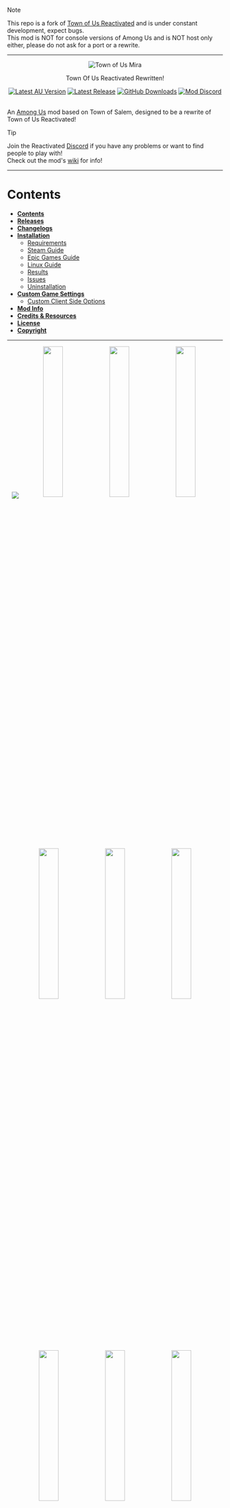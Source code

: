> [!NOTE]
> This repo is a fork of [Town of Us Reactivated](https://github.com/eDonnes124/Town-Of-Us-R) and is under constant development, expect bugs.\
> This mod is NOT for console versions of Among Us and is NOT host only either, please do not ask for a port or a rewrite.

-----------------------

<div align="center">
  <img src="./Images/Logo.png" alt="Town of Us Mira"/>
  <p>Town Of Us Reactivated Rewritten!</p>
  <a href="https://store.steampowered.com/app/945360/Among_Us"> <img alt="Latest AU Version" src="https://badgen.net/static/AmongUs/2025.5.20/yellow"></a>
  <a href="https://github.com/AU-Avengers/TOU-Mira/releases/"> <img alt="Latest Release" src="https://badgen.net/github/release/AU-Avengers/TOU-Mira?icon=github"></a>
  <a href="https://github.com/AU-Avengers/TOU-Mira/releases"> <img alt="GitHub Downloads" src="https://img.shields.io/github/downloads/AU-Avengers/TOU-Mira/total"></a>
  <a href="https://discord.gg/ugyc4EVUYZ"> <img alt="Mod Discord" src="https://img.shields.io/discord/1039196456667582555.svg?label=&logo=discord&logoColor=ffffff&color=7389D8&labelColor=6A7EC2"></a>
</div>

<br>

An [Among Us](https://store.steampowered.com/app/945360/Among_Us) mod based on Town of Salem, designed to be a rewrite of Town of Us Reactivated!

> [!TIP]
> Join the Reactivated [Discord](https://discord.gg/ugyc4EVUYZ) if you have any problems or want to find people to play with!\
> Check out the mod's [wiki](https://github.com/AU-Avengers/TOU-Mira/wiki) for info!

-----------------------

# Contents

- [**Contents**](#contents)
- [**Releases**](#releases)
- [**Changelogs**](https://github.com/AU-Avengers/TOU-Mira/wiki/Changelog)
- [**Installation**](https://github.com/AU-Avengers/TOU-Mira/wiki/Installation)
  - [Requirements](https://github.com/AU-Avengers/TOU-Mira/wiki/Installation#requirements)
  - [Steam Guide](https://github.com/AU-Avengers/TOU-Mira/wiki/Installation#steam-guide)
  - [Epic Games Guide](https://github.com/AU-Avengers/TOU-Mira/wiki/Installation#epic-games-guide)
  - [Linux Guide](https://github.com/AU-Avengers/TOU-Mira/wiki/Installation#linux-guide)
  - [Results](https://github.com/AU-Avengers/TOU-Mira/wiki/Installation#results)
  - [Issues](https://github.com/AU-Avengers/TOU-Mira/wiki/Installation#issues)
  - [Uninstallation](https://github.com/AU-Avengers/TOU-Mira/wiki/Installation#uninstallation)
- [**Custom Game Settings**](https://github.com/AU-Avengers/TOU-Mira/wiki/Settings)
  - [Custom Client Side Options](https://github.com/AU-Avengers/TOU-Mira/wiki/Settings#custom-client-side-options)
- [**Mod Info**](https://github.com/AU-Avengers/TOU-Mira/wiki/Mod-Info)
- [**Credits & Resources**](https://github.com/AU-Avengers/TOU-Mira/wiki/Credits)
- [**License**](#license)
- [**Copyright**](#copyright)

-----------------------

<p align="center">
  <img src="./Images/Groups/CrewInvest.png" align="center" />
  <a href="https://github.com/AU-Avengers/TOU-Mira/wiki/Crew#aurial"><img width="30%" src="./Images/RoleHeaders/Aurial.png" /></a> <a href="https://github.com/AU-Avengers/TOU-Mira/wiki/Crew#detective"><img width="30%" src="./Images/RoleHeaders/Detective.png" /></a> <a href="https://github.com/AU-Avengers/TOU-Mira/wiki/Crew#haunter"><img width="30%" src="./Images/RoleHeaders/Haunter.png" /></a>
  <a href="https://github.com/AU-Avengers/TOU-Mira/wiki/Crew#investigator"><img width="30%" src="./Images/RoleHeaders/Investigator.png" /></a> <a href="https://github.com/AU-Avengers/TOU-Mira/wiki/Crew#lookout"><img width="30%" src="./Images/RoleHeaders/Lookout.png" /></a> <a href="https://github.com/AU-Avengers/TOU-Mira/wiki/Crew#medium"><img width="30%" src="./Images/RoleHeaders/Medium.png" /></a>
  <a href="https://github.com/AU-Avengers/TOU-Mira/wiki/Crew#mystic"><img width="30%" src="./Images/RoleHeaders/Mystic.png" /></a> <a href="https://github.com/AU-Avengers/TOU-Mira/wiki/Crew#seer"><img width="30%" src="./Images/RoleHeaders/Seer.png" /></a> <a href="https://github.com/AU-Avengers/TOU-Mira/wiki/Crew#snitch"><img width="30%" src="./Images/RoleHeaders/Snitch.png" /></a>
  <a href="https://github.com/AU-Avengers/TOU-Mira/wiki/Crew#spy"><img width="30%" src="./Images/RoleHeaders/Spy.png" /></a> <a href="https://github.com/AU-Avengers/TOU-Mira/wiki/Crew#tracker"><img width="30%" src="./Images/RoleHeaders/Tracker.png" /></a> <a href="https://github.com/AU-Avengers/TOU-Mira/wiki/Crew#trapper"><img width="30%" src="./Images/RoleHeaders/Trapper.png" /></a>
  <img src="./Images/Groups/CrewKilling.png" />
  <a href="https://github.com/AU-Avengers/TOU-Mira/wiki/Crew#deputy"><img width="30%" src="./Images/RoleHeaders/Deputy.png" /></a> <a href="https://github.com/AU-Avengers/TOU-Mira/wiki/Crew#hunter"><img width="30%" src="./Images/RoleHeaders/Hunter.png" /></a> <a href="https://github.com/AU-Avengers/TOU-Mira/wiki/Crew#sheriff"><img width="30%" src="./Images/RoleHeaders/Sheriff.png" /></a>
  <a href="https://github.com/AU-Avengers/TOU-Mira/wiki/Crew#veteran"><img width="30%" src="./Images/RoleHeaders/Veteran.png" /></a> <a href="https://github.com/AU-Avengers/TOU-Mira/wiki/Crew#vigilante"><img width="30%" src="./Images/RoleHeaders/Vigilante.png" /></a>
  <img src="./Images/Groups/CrewPower.png" />
  <a href="https://github.com/AU-Avengers/TOU-Mira/wiki/Crew#jailor"><img width="30%" src="./Images/RoleHeaders/Jailor.png" /></a> <a href="https://github.com/AU-Avengers/TOU-Mira/wiki/Crew#mayor"><img width="30%" src="./Images/RoleHeaders/Mayor.png" /></a> <a href="https://github.com/AU-Avengers/TOU-Mira/wiki/Crew#politician"><img width="30%" src="./Images/RoleHeaders/Politician.png" /></a>
  <a href="https://github.com/AU-Avengers/TOU-Mira/wiki/Crew#prosecutor"><img width="30%" src="./Images/RoleHeaders/Prosecutor.png" /></a> <a href="https://github.com/AU-Avengers/TOU-Mira/wiki/Crew#swapper"><img width="30%" src="./Images/RoleHeaders/Swapper.png" /></a>
  <img src="./Images/Groups/CrewProtect.png" />
  <a href="https://github.com/AU-Avengers/TOU-Mira/wiki/Crew#altruist"><img width="30%" src="./Images/RoleHeaders/Altruist.png" /></a> <a href="https://github.com/AU-Avengers/TOU-Mira/wiki/Crew#cleric"><img width="30%" src="./Images/RoleHeaders/Cleric.png" /></a> <a href="https://github.com/AU-Avengers/TOU-Mira/wiki/Crew#medic"><img width="30%" src="./Images/RoleHeaders/Medic.png" /></a>
  <a href="https://github.com/AU-Avengers/TOU-Mira/wiki/Crew#oracle"><img width="30%" src="./Images/RoleHeaders/Oracle.png" /></a>
  <img src="./Images/Groups/CrewSupport.png" />
  <a href="https://github.com/AU-Avengers/TOU-Mira/wiki/Crew#engineer"><img width="30%" src="./Images/RoleHeaders/Engineer.png" /></a> <a href="https://github.com/AU-Avengers/TOU-Mira/wiki/Crew#imitator"><img width="30%" src="./Images/RoleHeaders/Imitator.png" /></a> <a href="https://github.com/AU-Avengers/TOU-Mira/wiki/Crew#plumber"><img width="30%" src="./Images/RoleHeaders/Plumber.png" /></a>
  <a href="https://github.com/AU-Avengers/TOU-Mira/wiki/Crew#transporter"><img width="30%" src="./Images/RoleHeaders/Transporter.png" /></a>
  <img src="./Images/Groups/ImpConcealing.png" />
  <a href="https://github.com/AU-Avengers/TOU-Mira/wiki/Impostor#eclipsal"><img width="30%" src="./Images/RoleHeaders/Eclipsal.png" /></a> <a href="https://github.com/AU-Avengers/TOU-Mira/wiki/Impostor#escapist"><img width="30%" src="./Images/RoleHeaders/Escapist.png" /></a> <a href="https://github.com/AU-Avengers/TOU-Mira/wiki/Impostor#grenadier"><img width="30%" src="./Images/RoleHeaders/Grenadier.png" /></a>
  <a href="https://github.com/AU-Avengers/TOU-Mira/wiki/Impostor#morphling"><img width="30%" src="./Images/RoleHeaders/Morphling.png" /></a> <a href="https://github.com/AU-Avengers/TOU-Mira/wiki/Impostor#swooper"><img width="30%" src="./Images/RoleHeaders/Swooper.png" /></a> <a href="https://github.com/AU-Avengers/TOU-Mira/wiki/Impostor#venerer"><img width="30%" src="./Images/RoleHeaders/Venerer.png" /></a>
  <img src="./Images/Groups/ImpKilling.png" />
  <a href="https://github.com/AU-Avengers/TOU-Mira/wiki/Impostor#bomber"><img width="30%" src="./Images/RoleHeaders/Bomber.png" /></a> <a href="https://github.com/AU-Avengers/TOU-Mira/wiki/Impostor#scavenger"><img width="30%" src="./Images/RoleHeaders/Scavenger.png" /></a> <a href="https://github.com/AU-Avengers/TOU-Mira/wiki/Impostor#traitor"><img width="30%" src="./Images/RoleHeaders/Traitor.png" /></a>
  <a href="https://github.com/AU-Avengers/TOU-Mira/wiki/Impostor#warlock"><img width="30%" src="./Images/RoleHeaders/Warlock.png" /></a>
  <img src="./Images/Groups/ImpSupport.png" />
  <a href="https://github.com/AU-Avengers/TOU-Mira/wiki/Impostor#blackmailer"><img width="30%" src="./Images/RoleHeaders/Blackmailer.png" /></a> <a href="https://github.com/AU-Avengers/TOU-Mira/wiki/Impostor#hypnotist"><img width="30%" src="./Images/RoleHeaders/Hypnotist.png" /></a> <a href="https://github.com/AU-Avengers/TOU-Mira/wiki/Impostor#janitor"><img width="30%" src="./Images/RoleHeaders/Janitor.png" /></a>
  <a href="https://github.com/AU-Avengers/TOU-Mira/wiki/Impostor#miner"><img width="30%" src="./Images/RoleHeaders/Miner.png" /></a> <a href="https://github.com/AU-Avengers/TOU-Mira/wiki/Impostor#undertaker"><img width="30%" src="./Images/RoleHeaders/Undertaker.png" /></a>
  <img src="./Images/Groups/NeutBenign.png" />
  <a href="https://github.com/AU-Avengers/TOU-Mira/wiki/Neutral#amnesiac"><img width="30%" src="./Images/RoleHeaders/Amnesiac.png" /></a> <a href="https://github.com/AU-Avengers/TOU-Mira/wiki/Neutral#guardianangel"><img width="30%" src="./Images/RoleHeaders/GuardianAngel.png" /></a> <a href="https://github.com/AU-Avengers/TOU-Mira/wiki/Neutral#mercenary"><img width="30%" src="./Images/RoleHeaders/Mercenary.png" /></a>
  <a href="https://github.com/AU-Avengers/TOU-Mira/wiki/Neutral#survivor"><img width="30%" src="./Images/RoleHeaders/Survivor.png" /></a>
  <img src="./Images/Groups/NeutEvil.png" />
  <a href="https://github.com/AU-Avengers/TOU-Mira/wiki/Neutral#doomsayer"><img width="30%" src="./Images/RoleHeaders/Doomsayer.png" /></a> <a href="https://github.com/AU-Avengers/TOU-Mira/wiki/Neutral#executioner"><img width="30%" src="./Images/RoleHeaders/Executioner.png" /></a> <a href="https://github.com/AU-Avengers/TOU-Mira/wiki/Neutral#jester"><img width="30%" src="./Images/RoleHeaders/Jester.png" /></a>
  <a href="https://github.com/AU-Avengers/TOU-Mira/wiki/Neutral#phantom"><img width="30%" src="./Images/RoleHeaders/Phantom.png" /></a>
  <img src="./Images/Groups/NeutKilling.png" />
  <a href="https://github.com/AU-Avengers/TOU-Mira/wiki/Neutral#arsonist"><img width="30%" src="./Images/RoleHeaders/Arsonist.png" /></a> <a href="https://github.com/AU-Avengers/TOU-Mira/wiki/Neutral#glitch"><img width="30%" src="./Images/RoleHeaders/Glitch.png" /></a> <a href="https://github.com/AU-Avengers/TOU-Mira/wiki/Neutral#juggernaut"><img width="30%" src="./Images/RoleHeaders/Juggernaut.png" /></a>
  <a href="https://github.com/AU-Avengers/TOU-Mira/wiki/Neutral#pestilence"><img width="30%" src="./Images/RoleHeaders/Pestilence.png" /></a> <a href="https://github.com/AU-Avengers/TOU-Mira/wiki/Neutral#plaguebearer"><img width="30%" src="./Images/RoleHeaders/Plaguebearer.png" /></a> <a href="https://github.com/AU-Avengers/TOU-Mira/wiki/Neutral#soulcollector"><img width="30%" src="./Images/RoleHeaders/SoulCollector.png" /></a>
  <a href="https://github.com/AU-Avengers/TOU-Mira/wiki/Neutral#vampire"><img width="30%" src="./Images/RoleHeaders/Vampire.png" /></a> <a href="https://github.com/AU-Avengers/TOU-Mira/wiki/Neutral#werewolf"><img width="30%" src="./Images/RoleHeaders/Werewolf.png" /></a>
  <img src="./Images/Groups/AllianceMods.png" />
  <a href="https://github.com/AU-Avengers/TOU-Mira/wiki/Modifiers#lovers"><img width="30%" src="./Images/ModifierHeaders/Lovers.png" /></a>
  <img src="./Images/Groups/CrewMods.png" />
  <a href="https://github.com/AU-Avengers/TOU-Mira/wiki/Modifiers#aftermath"><img width="30%" src="./Images/ModifierHeaders/Aftermath.png" /></a> <a href="https://github.com/AU-Avengers/TOU-Mira/wiki/Modifiers#bait"><img width="30%" src="./Images/ModifierHeaders/Bait.png" /></a> <a href="https://github.com/AU-Avengers/TOU-Mira/wiki/Modifiers#celebrity"><img width="30%" src="./Images/ModifierHeaders/Celebrity.png" /></a>
  <a href="https://github.com/AU-Avengers/TOU-Mira/wiki/Modifiers#diseased"><img width="30%" src="./Images/ModifierHeaders/Diseased.png" /></a> <a href="https://github.com/AU-Avengers/TOU-Mira/wiki/Modifiers#frosty"><img width="30%" src="./Images/ModifierHeaders/Frosty.png" /></a> <a href="https://github.com/AU-Avengers/TOU-Mira/wiki/Modifiers#multitasker"><img width="30%" src="./Images/ModifierHeaders/Multitasker.png" /></a>
  <a href="https://github.com/AU-Avengers/TOU-Mira/wiki/Modifiers#taskmaster"><img width="30%" src="./Images/ModifierHeaders/Taskmaster.png" /></a> <a href="https://github.com/AU-Avengers/TOU-Mira/wiki/Modifiers#torch"><img width="30%" src="./Images/ModifierHeaders/Torch.png" /></a>
  <img src="./Images/Groups/ImpMods.png" />
  <a href="https://github.com/AU-Avengers/TOU-Mira/wiki/Modifiers#disperser"><img width="30%" src="./Images/ModifierHeaders/Disperser.png" /></a> <a href="https://github.com/AU-Avengers/TOU-Mira/wiki/Modifiers#doubleshot"><img width="30%" src="./Images/ModifierHeaders/DoubleShot.png" /></a> <a href="https://github.com/AU-Avengers/TOU-Mira/wiki/Modifiers#saboteur"><img width="30%" src="./Images/ModifierHeaders/Saboteur.png" /></a>
  <a href="https://github.com/AU-Avengers/TOU-Mira/wiki/Modifiers#underdog"><img width="30%" src="./Images/ModifierHeaders/Underdog.png" /></a>
  <img src="./Images/Groups/UniMods.png" />
  <a href="https://github.com/AU-Avengers/TOU-Mira/wiki/Modifiers#buttonbarry"><img width="30%" src="./Images/ModifierHeaders/ButtonBarry.png" /></a> <a href="https://github.com/AU-Avengers/TOU-Mira/wiki/Modifiers#flash"><img width="30%" src="./Images/ModifierHeaders/Flash.png" /></a> <a href="https://github.com/AU-Avengers/TOU-Mira/wiki/Modifiers#giant"><img width="30%" src="./Images/ModifierHeaders/Giant.png" /></a>
  <a href="https://github.com/AU-Avengers/TOU-Mira/wiki/Modifiers#immovable"><img width="30%" src="./Images/ModifierHeaders/Immovable.png" /></a> <a href="https://github.com/AU-Avengers/TOU-Mira/wiki/Modifiers#mini"><img width="30%" src="./Images/ModifierHeaders/Mini.png" /></a> <a href="https://github.com/AU-Avengers/TOU-Mira/wiki/Modifiers#radar"><img width="30%" src="./Images/ModifierHeaders/Radar.png" /></a>
  <a href="https://github.com/AU-Avengers/TOU-Mira/wiki/Modifiers#satellite"><img width="30%" src="./Images/ModifierHeaders/Satellite.png" /></a> <a href="https://github.com/AU-Avengers/TOU-Mira/wiki/Modifiers#shy"><img width="30%" src="./Images/ModifierHeaders/Shy.png" /></a> <a href="https://github.com/AU-Avengers/TOU-Mira/wiki/Modifiers#sixthsense"><img width="30%" src="./Images/ModifierHeaders/SixthSense.png" /></a>
  <a href="https://github.com/AU-Avengers/TOU-Mira/wiki/Modifiers#sleuth"><img width="30%" src="./Images/ModifierHeaders/Sleuth.png" /></a> <a href="https://github.com/AU-Avengers/TOU-Mira/wiki/Modifiers#tiebreaker"><img width="30%" src="./Images/ModifierHeaders/Tiebreaker.png" /></a>
</p>

-----------------------

# Releases

**Disclaimer: The mod is *not* guaranteed to work on the latest versions of Among Us when the game updates.**

| Among Us   | Mod Version | Download Link                                                                                   |
|------------|-------------|-------------------------------------------------------------------------------------------------|
| 2025.5.20  | 1.0.0       | [Download](TBD) |

<details>
<summary>Older Versions</summary>

| Among Us   | Mod Version  | Download Link                                                                                                         |
|------------|--------------|-----------------------------------------------------------------------------------------------------------------------|

</details>

-----------------------

# License
This software is distributed under the GNU GPLv3 License. BepInEx is distributed under the LGPL-2.1 License.

# Copyright
<p align="center">This mod is not affiliated with Among Us or Innersloth LLC, and the content contained therein is not endorsed or otherwise sponsored by Innersloth LLC. Portions of the materials contained herein are property of Innersloth LLC.</p>
<p align="center">© Innersloth LLC.</p>